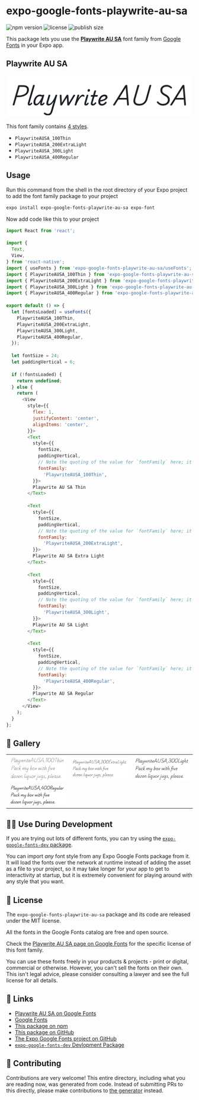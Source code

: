 # expo-google-fonts-playwrite-au-sa

![npm version](https://flat.badgen.net/npm/v/expo-google-fonts-playwrite-au-sa)
![license](https://flat.badgen.net/github/license/expo/google-fonts)
![publish size](https://flat.badgen.net/packagephobia/install/expo-google-fonts-playwrite-au-sa)

This package lets you use the [**Playwrite AU SA**](https://fonts.google.com/specimen/Playwrite+AU+SA) font family from [Google Fonts](https://fonts.google.com/) in your Expo app.

## Playwrite AU SA

![Playwrite AU SA](./font-family.png)

This font family contains [4 styles](#-gallery).

- `PlaywriteAUSA_100Thin`
- `PlaywriteAUSA_200ExtraLight`
- `PlaywriteAUSA_300Light`
- `PlaywriteAUSA_400Regular`

## Usage

Run this command from the shell in the root directory of your Expo project to add the font family package to your project
```sh
expo install expo-google-fonts-playwrite-au-sa expo-font
```

Now add code like this to your project
```js
import React from 'react';

import {
  Text,
  View,
} from 'react-native';
import { useFonts } from 'expo-google-fonts-playwrite-au-sa/useFonts';
import { PlaywriteAUSA_100Thin } from 'expo-google-fonts-playwrite-au-sa/100Thin';
import { PlaywriteAUSA_200ExtraLight } from 'expo-google-fonts-playwrite-au-sa/200ExtraLight';
import { PlaywriteAUSA_300Light } from 'expo-google-fonts-playwrite-au-sa/300Light';
import { PlaywriteAUSA_400Regular } from 'expo-google-fonts-playwrite-au-sa/400Regular';

export default () => {
  let [fontsLoaded] = useFonts({
    PlaywriteAUSA_100Thin,
    PlaywriteAUSA_200ExtraLight,
    PlaywriteAUSA_300Light,
    PlaywriteAUSA_400Regular,
  });

  let fontSize = 24;
  let paddingVertical = 6;

  if (!fontsLoaded) {
    return undefined;
  } else {
    return (
      <View
        style={{
          flex: 1,
          justifyContent: 'center',
          alignItems: 'center',
        }}>
        <Text
          style={{
            fontSize,
            paddingVertical,
            // Note the quoting of the value for `fontFamily` here; it expects a string!
            fontFamily:
              'PlaywriteAUSA_100Thin',
          }}>
          Playwrite AU SA Thin
        </Text>

        <Text
          style={{
            fontSize,
            paddingVertical,
            // Note the quoting of the value for `fontFamily` here; it expects a string!
            fontFamily:
              'PlaywriteAUSA_200ExtraLight',
          }}>
          Playwrite AU SA Extra Light
        </Text>

        <Text
          style={{
            fontSize,
            paddingVertical,
            // Note the quoting of the value for `fontFamily` here; it expects a string!
            fontFamily:
              'PlaywriteAUSA_300Light',
          }}>
          Playwrite AU SA Light
        </Text>

        <Text
          style={{
            fontSize,
            paddingVertical,
            // Note the quoting of the value for `fontFamily` here; it expects a string!
            fontFamily:
              'PlaywriteAUSA_400Regular',
          }}>
          Playwrite AU SA Regular
        </Text>
      </View>
    );
  }
};

```

## 🔡 Gallery


||||
|-|-|-|
|![PlaywriteAUSA_100Thin](.//100Thin/PlaywriteAUSA_100Thin.ttf.png)|![PlaywriteAUSA_200ExtraLight](.//200ExtraLight/PlaywriteAUSA_200ExtraLight.ttf.png)|![PlaywriteAUSA_300Light](.//300Light/PlaywriteAUSA_300Light.ttf.png)||
|![PlaywriteAUSA_400Regular](.//400Regular/PlaywriteAUSA_400Regular.ttf.png)||||


## 👩‍💻 Use During Development

If you are trying out lots of different fonts, you can try using the [`expo-google-fonts-dev` package](https://github.com/freeboub/google-fonts/tree/master/font-packages/dev#readme).

You can import *any* font style from any Expo Google Fonts package from it. It will load the fonts
over the network at runtime instead of adding the asset as a file to your project, so it may take longer
for your app to get to interactivity at startup, but it is extremely convenient
for playing around with any style that you want.

## 📖 License

The `expo-google-fonts-playwrite-au-sa` package and its code are released under the MIT license.

All the fonts in the Google Fonts catalog are free and open source.

Check the [Playwrite AU SA page on Google Fonts](https://fonts.google.com/specimen/Playwrite+AU+SA) for the specific license of this font family.

You can use these fonts freely in your products & projects - print or digital, commercial or otherwise. However, you can't sell the fonts on their own. This isn't legal advice, please consider consulting a lawyer and see the full license for all details.

## 🔗 Links

- [Playwrite AU SA on Google Fonts](https://fonts.google.com/specimen/Playwrite+AU+SA)
- [Google Fonts](https://fonts.google.com/)
- [This package on npm](https://www.npmjs.com/package/expo-google-fonts-playwrite-au-sa)
- [This package on GitHub](https://github.com/freeboub/google-fonts/tree/master/font-packages/playwrite-au-sa)
- [The Expo Google Fonts project on GitHub](https://github.com/freeboub/google-fonts)
- [`expo-google-fonts-dev` Devlopment Package](https://github.com/freeboub/google-fonts/tree/master/font-packages/dev)

## 🤝 Contributing

Contributions are very welcome! This entire directory, including what you are reading now, was generated from code. Instead of submitting PRs to this directly, please make contributions to [the generator](https://github.com/freeboub/google-fonts/tree/master/packages/generator) instead.
